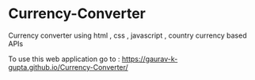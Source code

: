 # Currency-Converter
Currency converter using html , css , javascript , country currency based APIs

To use this web application go to : https://gaurav-k-gupta.github.io/Currency-Converter/
